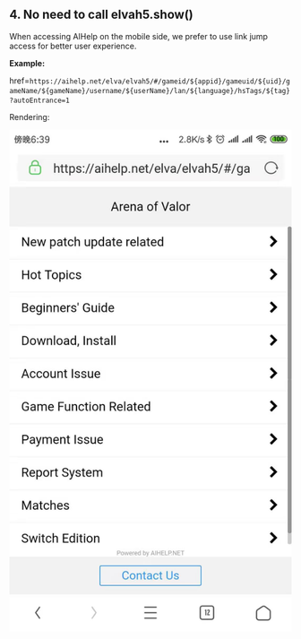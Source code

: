 ## 4.	No need to call elvah5.show()

When accessing AIHelp on the mobile side, we prefer to use link jump access for better user experience.

**Example:**

  href=`https://aihelp.net/elva/elvah5/#/gameid/${appid}/gameuid/${uid}/gameName/${gameName}/username/${userName}/lan/${language}/hsTags/${tag}?autoEntrance=1`


Rendering: 

![Rendering on mobile](https://github.com/AIHELP-NET/Pictures/blob/master/AIHelp-H5-on-mobile(2).jpg "h5")